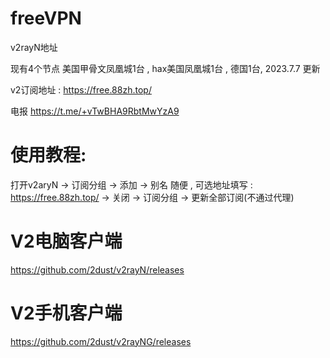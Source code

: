 # freeVPN

v2rayN地址

现有4个节点 美国甲骨文凤凰城1台 , hax美国凤凰城1台 , 德国1台, 2023.7.7 更新

v2订阅地址 : https://free.88zh.top/

电报 https://t.me/+vTwBHA9RbtMwYzA9

# 使用教程:

打开v2aryN -> 订阅分组 -> 添加 -> 别名 随便 , 可选地址填写 : https://free.88zh.top/ -> 关闭  -> 订阅分组 -> 更新全部订阅(不通过代理)

# V2电脑客户端

https://github.com/2dust/v2rayN/releases

# V2手机客户端

https://github.com/2dust/v2rayNG/releases

